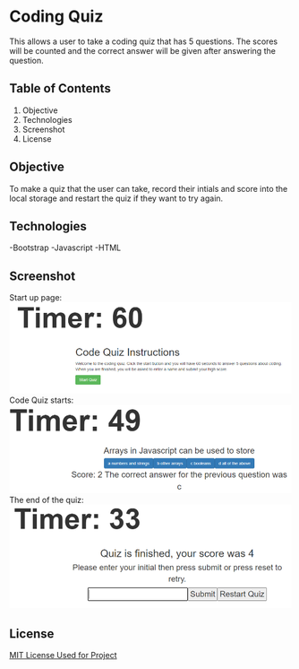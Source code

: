 # Coding Quiz
This allows a user to take a coding quiz that has 5 questions. The scores will be counted and the correct answer will be given after answering the question.

## Table of Contents
1. Objective
2. Technologies
3. Screenshot
4. License

## Objective
To make a quiz that the user can take, record their intials and score into the local storage and restart the quiz if they want to try again.

## Technologies
-Bootstrap
-Javascript
-HTML

## Screenshot
Start up page:
![alt text](https://github.com/hancc1006/coding_quiz.io/blob/main/Assets/Initial%20Start.PNG?raw=true)
Code Quiz starts:
![alt text](https://github.com/hancc1006/coding_quiz.io/blob/main/Assets/Question%20start.PNG?raw=true)
The end of the quiz:
![alt text](https://github.com/hancc1006/coding_quiz.io/blob/main/Assets/End.PNG?raw=true)

## License
[MIT License Used for Project](https://github.com/hancc1006/budget-pwa.io/blob/main/LICENSE?raw=false)
